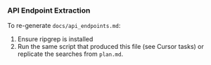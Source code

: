 ### API Endpoint Extraction

To re-generate `docs/api_endpoints.md`:

1) Ensure ripgrep is installed
2) Run the same script that produced this file (see Cursor tasks) or replicate the searches from `plan.md`.

